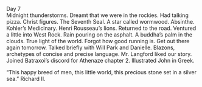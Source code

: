 Day 7  
Midnight thunderstorms. Dreamt that we were in the rockies. Had talking pizza. Christ figures. The Seventh Seal. A star called wormwood. Absinthe. Kohler’s Medicinary. Henri Rousseau’s lions. Returned to the road. Ventured a little into West Rock. Rain pouring on the asphalt. A buddha’s palm in the clouds. True light of the world. Forgot how good running is. Get out there again tomorrow. Talked briefly with Will Park and Danielle. Blazons, archetypes of concise and precise language. Mr. Langford liked our story. Joined Batraxoi’s discord for Athenaze chapter 2\. Illustrated John in Greek. 

“This happy breed of men, this little world, this precious stone set in a silver sea.” Richard II.